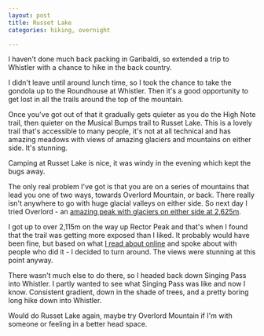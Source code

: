 ```yaml
---
layout: post
title: Russet Lake
categories: hiking, overnight

---
```


I haven't done much back packing in Garibaldi, so extended a trip to Whistler with a chance to hike in the back country.

<div class="strava-embed-placeholder" data-embed-type="activity" data-embed-id="12081165554" data-style="standard"></div><script src="https://strava-embeds.com/embed.js"></script>

I didn't leave until around lunch time, so I took the chance to take the gondola up to the Roundhouse at Whistler. Then it's a good opportunity to get lost in all the trails around the top of the mountain. 

Once you've got out of that it gradually gets quieter as you do the High Note trail, then quieter on the Musical Bumps trail to Russet Lake. This is a lovely trail that's accessible to many people, it's not at all technical and has amazing meadows with views of amazing glaciers and mountains on either side. It's stunning.

Camping at Russet Lake is nice, it was windy in the evening which kept the bugs away.

The only real problem I've got is that you are on a series of mountains that lead you one of two ways, towards Overlord Mountain, or back. There really isn't anywhere to go with huge glacial valleys on either side. So next day I tried Overlord - an [amazing peak with glaciers on either side at 2,625m](https://en.wikipedia.org/wiki/Overlord_Mountain).

<div class="strava-embed-placeholder" data-embed-type="activity" data-embed-id="12081165844" data-style="standard"></div><script src="https://strava-embeds.com/embed.js"></script>

I got up to over 2,115m on the way up Rector Peak and that's when I found that the trail was getting more exposed than I liked. It probably would have been fine, but based on what [I read about online](https://www.alltrails.com/ar/trail/canada/british-columbia/overlord-mountain--2) and spoke about with people who did it - I decided to turn around. The views were stunning at this point anyway.

There wasn't much else to do there, so I headed back down Singing Pass into Whistler. I partly wanted to see what Singing Pass was like and now I know. Consistent gradient, down in the shade of trees, and a pretty boring long hike down into Whistler.

Would do Russet Lake again, maybe try Overlord Mountain if I'm with someone or feeling in a better head space.